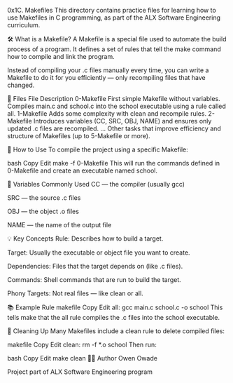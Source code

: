 0x1C. Makefiles
This directory contains practice files for learning how to use Makefiles in C programming, as part of the ALX Software Engineering curriculum.

🛠️ What is a Makefile?
A Makefile is a special file used to automate the build process of a program. It defines a set of rules that tell the make command how to compile and link the program.

Instead of compiling your .c files manually every time, you can write a Makefile to do it for you efficiently — only recompiling files that have changed.

📂 Files
File	Description
0-Makefile	First simple Makefile without variables. Compiles main.c and school.c into the school executable using a rule called all.
1-Makefile	Adds some complexity with clean and recompile rules.
2-Makefile	Introduces variables (CC, SRC, OBJ, NAME) and ensures only updated .c files are recompiled.
...	Other tasks that improve efficiency and structure of Makefiles (up to 5-Makefile or more).

🧪 How to Use
To compile the project using a specific Makefile:

bash
Copy
Edit
make -f 0-Makefile
This will run the commands defined in 0-Makefile and create an executable named school.

🔧 Variables Commonly Used
CC — the compiler (usually gcc)

SRC — the source .c files

OBJ — the object .o files

NAME — the name of the output file

💡 Key Concepts
Rule: Describes how to build a target.

Target: Usually the executable or object file you want to create.

Dependencies: Files that the target depends on (like .c files).

Commands: Shell commands that are run to build the target.

Phony Targets: Not real files — like clean or all.

📚 Example Rule
makefile
Copy
Edit
all:
	gcc main.c school.c -o school
This tells make that the all rule compiles the .c files into the school executable.

🧹 Cleaning Up
Many Makefiles include a clean rule to delete compiled files:

makefile
Copy
Edit
clean:
	rm -f *.o school
Then run:

bash
Copy
Edit
make clean
👨‍💻 Author
Owen Owade

Project part of ALX Software Engineering program


